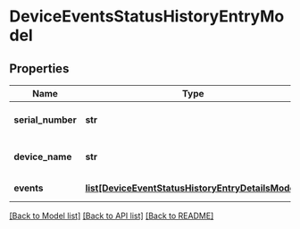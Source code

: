 # DeviceEventsStatusHistoryEntryModel

## Properties
Name | Type | Description | Notes
------------ | ------------- | ------------- | -------------
**serial_number** | **str** | Gets or sets the serial number. | [optional] 
**device_name** | **str** | Gets or sets the device name. | [optional] 
**events** | [**list[DeviceEventStatusHistoryEntryDetailsModel]**](DeviceEventStatusHistoryEntryDetailsModel.md) | Gets or sets the events. | [optional] 

[[Back to Model list]](../README.md#documentation-for-models) [[Back to API list]](../README.md#documentation-for-api-endpoints) [[Back to README]](../README.md)


